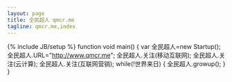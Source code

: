 ```yaml
---
layout: page
title: 全民超人 qmcr.me
tagline: qmcr.me,index
---
```

{% include JB/setup %}
    function void main()
    {
        var 全民超人=new Startup();
        全民超人.URL="http://www.qmcr.me";
        全民超人.关注(移动互联网);
        全民超人.关注(云计算);
        全民超人.关注(互联网营销);
        while(!世界来日)
        {
            全民超人.growup();
        }
    }
